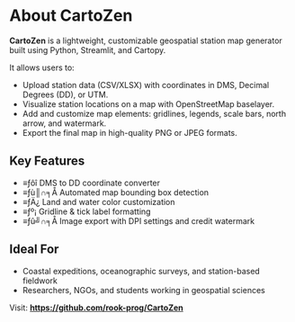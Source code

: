 ﻿
# About CartoZen

**CartoZen** is a lightweight, customizable geospatial station map generator built using Python, Streamlit, and Cartopy.

It allows users to:
- Upload station data (CSV/XLSX) with coordinates in DMS, Decimal Degrees (DD), or UTM.
- Visualize station locations on a map with OpenStreetMap baselayer.
- Add and customize map elements: gridlines, legends, scale bars, north arrow, and watermark.
- Export the final map in high-quality PNG or JPEG formats.

## Key Features
- ≡ƒôî DMS to DD coordinate converter
- ≡ƒù║∩╕Å Automated map bounding box detection
- ≡ƒÄ¿ Land and water color customization
- ≡ƒº¡ Gridline & tick label formatting
- ≡ƒû╝∩╕Å Image export with DPI settings and credit watermark

## Ideal For
- Coastal expeditions, oceanographic surveys, and station-based fieldwork
- Researchers, NGOs, and students working in geospatial sciences

Visit: **https://github.com/rook-prog/CartoZen**
